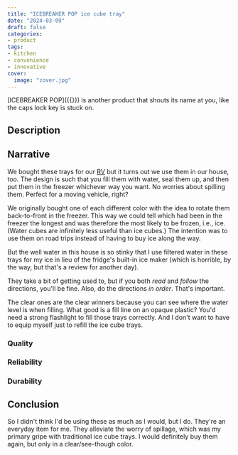 ```yaml
---
title: "ICEBREAKER POP ice cube tray"
date: "2024-03-09"
draft: false
categories:
- product
tags:
- kitchen
- convenience
- innovative
cover:
  image: "cover.jpg"
---
```

[ICEBREAKER POP]({{<amazon B09VRH86S2>}}) is another product that shouts its name at you, like the caps lock key is stuck on.
<!--more-->
## Description

## Narrative

We bought these trays for our [RV](http://rangeline.info) but it turns out we use them in our house, too. The design is such that you fill them with water, seal them up, and then put them in the freezer whichever way you want. No worries about spilling them. Perfect for a moving vehicle, right?

We originally bought one of each different color with the idea to rotate them back-to-front in the freezer. This way we could tell which had been in the freezer the longest and was therefore the most likely to be frozen, i.e., ice. (Water cubes are infinitely less useful than ice cubes.) The intention was to use them on road trips instead of having to buy ice along the way.

But the well water in this house is so stinky that I use filtered water in these trays for my ice in lieu of the fridge's built-in ice maker (which is horrible, by the way, but that's a review for another day).

They take a bit of getting used to, but if you both *read* and *follow* the directions, you'll be fine. Also, do the directions *in order*. That's important.

The clear ones are the clear winners because you can see where the water level is when filling. What good is a fill line on an opaque plastic? You'd need a strong flashlight to fill those trays correctly. And I don't want to have to equip myself just to refill the ice cube trays.

### Quality

### Reliability

### Durability

## Conclusion

So I didn't think I'd be using these as much as I would, but I do. They're an everyday item for me. They alleviate the worry of spillage, which was my primary gripe with traditional ice cube trays. I would definitely buy them again, but only in a clear/see-though color.